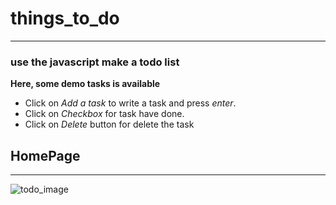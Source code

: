﻿# things_to_do
***
### use the javascript make a todo list
**Here, some demo tasks is available**
* Click on _Add a task_ to write a task and press _enter_.
* Click on _Checkbox_ for task have done.
* Click on _Delete_ button for delete the task

## HomePage
***
![todo_image](https://user-images.githubusercontent.com/85845931/220289885-9f4d1c93-0721-4305-b539-4f5483e10a5f.png)
